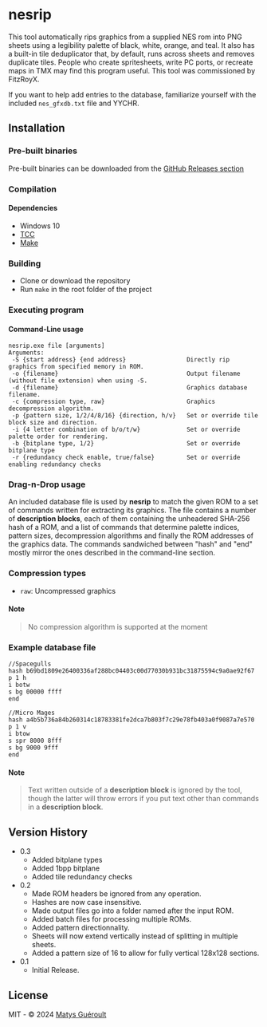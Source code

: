 # nesrip

This tool automatically rips graphics from a supplied NES rom into PNG sheets using a legibility palette of black, white, orange, and teal. It also has a built-in tile deduplicator that, by default, runs across sheets and removes duplicate tiles. People who create spritesheets, write PC ports, or recreate maps in TMX may find this program useful. This tool was commissioned by FitzRoyX.

If you want to help add entries to the database, familiarize yourself with the included `nes_gfxdb.txt` file and YYCHR.

## Installation

### Pre-built binaries

Pre-built binaries can be downloaded from the [GitHub Releases section](https://github.com/GeekJoystick/nesrip/releases/latest)

### Compilation

#### Dependencies

* Windows 10
* [TCC](https://github.com/TinyCC/tinycc)
* [Make](https://www.gnu.org/software/make)

### Building

* Clone or download the repository
* Run `make` in the root folder of the project

### Executing program

#### Command-Line usage

```
nesrip.exe file [arguments]                                                                                      
Arguments:
 -S {start address} {end address}                 Directly rip graphics from specified memory in ROM.
 -o {filename}                                    Output filename (without file extension) when using -S.
 -d {filename}                                    Graphics database filename.
 -c {compression type, raw}                       Graphics decompression algorithm.
 -p {pattern size, 1/2/4/8/16} {direction, h/v}   Set or override tile block size and direction.
 -i {4 letter combination of b/o/t/w}             Set or override palette order for rendering.
 -b {bitplane type, 1/2}                          Set or override bitplane type
 -r {redundancy check enable, true/false}         Set or override enabling redundancy checks
```

### Drag-n-Drop usage

An included database file is used by **nesrip** to match the given ROM to a set of commands written for extracting its graphics.
The file contains a number of **description blocks**, each of them containing the unheadered SHA-256 hash of a ROM, and a list of commands that determine palette indices, pattern sizes, decompression algorithms and finally the ROM addresses of the graphics data. The commands sandwiched between "hash" and "end" mostly mirror the ones described in the command-line section.

### Compression types

* `raw`: Uncompressed graphics

#### Note

> No compression algorithm is supported at the moment

### Example database file

```
//Spacegulls
hash b69bd1809e26400336af288bc04403c00d77030b931bc31875594c9a0ae92f67
p 1 h
i botw
s bg 00000 ffff
end

//Micro Mages
hash a4b5b736a84b260314c18783381fe2dca7b803f7c29e78fb403a0f9087a7e570
p 1 v
i btow
s spr 8000 8fff
s bg 9000 9fff
end
```

#### Note

> Text written outside of a **description block** is ignored by the tool, though the latter will throw errors if you put text other than commands in a **description block**.

## Version History

* 0.3
	* Added bitplane types
	* Added 1bpp bitplane
	* Added tile redundancy checks
* 0.2
	* Made ROM headers be ignored from any operation.
	* Hashes are now case insensitive.
	* Made output files go into a folder named after the input ROM.
	* Added batch files for processing multiple ROMs.
	* Added pattern directionnality.
	* Sheets will now extend vertically instead of splitting in multiple sheets.
	* Added a pattern size of 16 to allow for fully vertical 128x128 sections.
* 0.1
	* Initial Release.

## License

MIT - © 2024 [Matys Guéroult](https://github.com/GeekJoystick)
